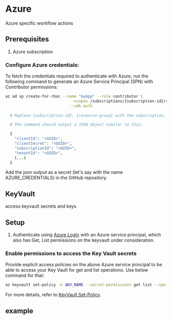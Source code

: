 # Azure
Azure specific workflow actions

## Prerequisites
1. Azure subscription

### Configure Azure credentials:
To fetch the credentials required to authenticate with Azure, run the following command to generate an Azure Service Principal (SPN) with Contributor permissions:
```bash
az ad sp create-for-rbac --name "myApp" --role contributor \
                            --scopes /subscriptions/{subscription-id}/resourceGroups/{resource-group} \
                            --sdk-auth
                            
  # Replace {subscription-id}, {resource-group} with the subscription, resource group details of your keyvault

  # The command should output a JSON object similar to this:

  {
    "clientId": "<GUID>",
    "clientSecret": "<GUID>",
    "subscriptionId": "<GUID>",
    "tenantId": "<GUID>",
    (...)
  }
```

Add the json output as a secret (let's say with the name AZURE_CREDENTIALS) in the GitHub repository.


## KeyVault 
access keyvault secrets and keys

## Setup
1. Authenticate using [Azure Login](https://github.com/Azure/login) with an Azure service principal, which also has Get, List permissions on the keyvault under consideration.

### Enable permissions to access the Key Vault secrets
Provide explicit access policies on the above Azure service principal to be able to access your Key Vault for get and list operations. Use below command for that:

```bash
az keyvault set-policy -n $KV_NAME --secret-permissions get list --spn <clientId from the Azure SPN JSON>
```
For more details, refer to [KeyVault Set-Policy](https://docs.microsoft.com/en-us/cli/azure/keyvault?view=azure-cli-latest#az-keyvault-set-policy).

## example


